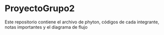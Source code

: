 # ProyectoGrupo2
Este repositorio contiene el archivo de phyton, códigos de cada integrante, notas importantes y el diagrama de flujo
